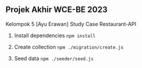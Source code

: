 ## Projek Akhir WCE-BE 2023
Kelompok 5 
[Ayu Erawan]
Study Case Restaurant-API

1. Install dependencies
   ```npm install```

2. Create collection
   ```npm ./migration/create.js```

3. Seed data
   ```npm ./seeder/seed.js```
